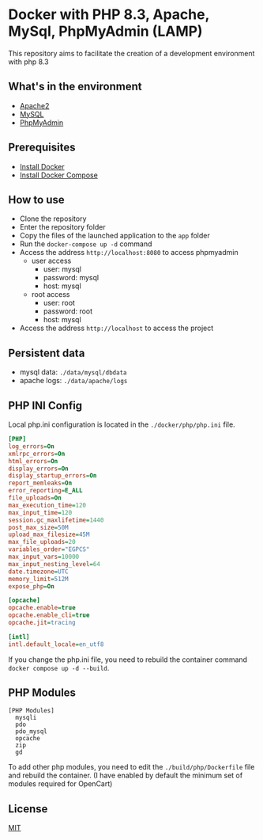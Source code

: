 # Docker with PHP 8.3, Apache, MySql, PhpMyAdmin (LAMP)

This repository aims to facilitate the creation of a development environment with php 8.3

## What's in the environment

- [Apache2](https://httpd.apache.org/)
- [MySQL](https://www.mysql.com/)
- [PhpMyAdmin](https://www.phpmyadmin.net/)

## Prerequisites

- [Install Docker](https://docs.docker.com/install/)
- [Install Docker Compose](https://docs.docker.com/compose/install/)

## How to use

- Clone the repository
- Enter the repository folder
- Copy the files of the launched application to the `app` folder
- Run the `docker-compose up -d` command
- Access the address `http://localhost:8080` to access phpmyadmin
  - user access
    - user: mysql
    - password: mysql
    - host: mysql
  - root access
    - user: root
    - password: root
    - host: mysql
- Access the address `http://localhost` to access the project

## Persistent data

- mysql data: `./data/mysql/dbdata`
- apache logs: `./data/apache/logs`


## PHP INI Config

Local php.ini configuration is located in the `./docker/php/php.ini` file.

```ini
[PHP]
log_errors=On
xmlrpc_errors=On
html_errors=On
display_errors=On
display_startup_errors=On
report_memleaks=On
error_reporting=E_ALL
file_uploads=On
max_execution_time=120
max_input_time=120
session.gc_maxlifetime=1440
post_max_size=50M
upload_max_filesize=45M
max_file_uploads=20
variables_order="EGPCS"
max_input_vars=10000
max_input_nesting_level=64
date.timezone=UTC
memory_limit=512M
expose_php=On

[opcache]
opcache.enable=true
opcache.enable_cli=true
opcache.jit=tracing

[intl]
intl.default_locale=en_utf8
```

If you change the php.ini file, you need to rebuild the container command `docker compose up -d --build`.

## PHP Modules

```
[PHP Modules]
  mysqli
  pdo
  pdo_mysql
  opcache
  zip
  gd
```

To add other php modules, you need to edit the `./build/php/Dockerfile` file and rebuild the container.
(I have enabled by default the minimum set of modules required for OpenCart)

## License

[MIT](https://opensource.org/licenses/MIT)
